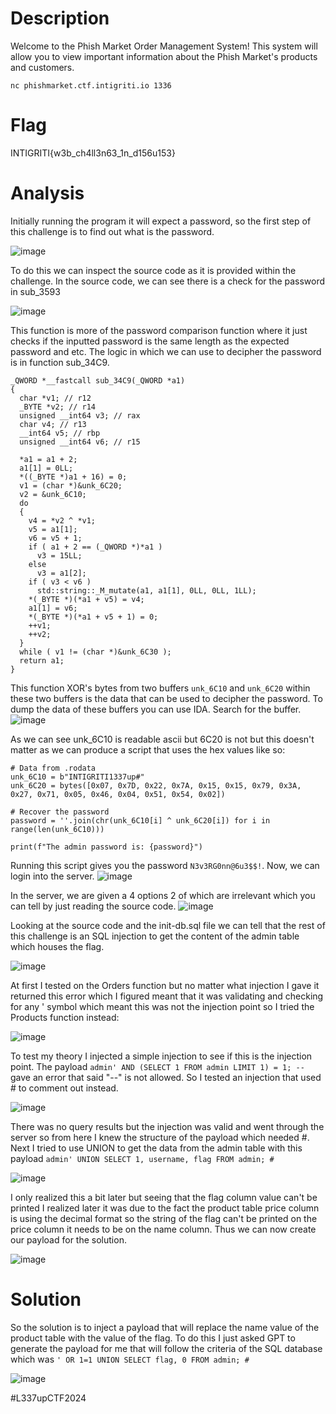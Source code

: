 # Description
Welcome to the Phish Market Order Management System! This system will allow you to view important information about the Phish Market's products and customers.

`nc phishmarket.ctf.intigriti.io 1336`

# Flag 
INTIGRITI{w3b_ch4ll3n63_1n_d156u153}

# Analysis
Initially running the program it will expect a password, so the first step of this challenge is to find out what is the password.

![image](https://github.com/user-attachments/assets/6403fd0d-6a25-49fd-8138-2cc0996e0e9a)

To do this we can inspect the source code as it is provided within the challenge. In the source code, we can see there is a check for the password in sub_3593

![image](https://github.com/user-attachments/assets/98f2bdb7-de7b-4b89-9668-9554d7dbd4fc)

This function is more of the password comparison function where it just checks if the inputted password is the same length as the expected password and etc. The logic in which we can use to decipher the password is in function sub_34C9.
```
_QWORD *__fastcall sub_34C9(_QWORD *a1)
{
  char *v1; // r12
  _BYTE *v2; // r14
  unsigned __int64 v3; // rax
  char v4; // r13
  __int64 v5; // rbp
  unsigned __int64 v6; // r15

  *a1 = a1 + 2;
  a1[1] = 0LL;
  *((_BYTE *)a1 + 16) = 0;
  v1 = (char *)&unk_6C20;
  v2 = &unk_6C10;
  do
  {
    v4 = *v2 ^ *v1;
    v5 = a1[1];
    v6 = v5 + 1;
    if ( a1 + 2 == (_QWORD *)*a1 )
      v3 = 15LL;
    else
      v3 = a1[2];
    if ( v3 < v6 )
      std::string::_M_mutate(a1, a1[1], 0LL, 0LL, 1LL);
    *(_BYTE *)(*a1 + v5) = v4;
    a1[1] = v6;
    *(_BYTE *)(*a1 + v5 + 1) = 0;
    ++v1;
    ++v2;
  }
  while ( v1 != (char *)&unk_6C30 );
  return a1;
}
```

This function XOR's bytes from two buffers `unk_6C10` and `unk_6C20` within these two buffers is the data that can be used to decipher the password. To dump the data of these buffers you can use IDA. Search for the buffer.
![image](https://github.com/user-attachments/assets/526350a3-c1b2-4193-8c40-6bd20164c834)

As we can see unk_6C10 is readable ascii but 6C20 is not but this doesn't matter as we can produce a script that uses the hex values like so:

```
# Data from .rodata
unk_6C10 = b"INTIGRITI1337up#"
unk_6C20 = bytes([0x07, 0x7D, 0x22, 0x7A, 0x15, 0x15, 0x79, 0x3A, 0x27, 0x71, 0x05, 0x46, 0x04, 0x51, 0x54, 0x02])

# Recover the password
password = ''.join(chr(unk_6C10[i] ^ unk_6C20[i]) for i in range(len(unk_6C10)))

print(f"The admin password is: {password}")

```

Running this script gives you the password `N3v3RG0nn@6u3$$!`. Now, we can login into the server.
![image](https://github.com/user-attachments/assets/f64fbb91-0c2e-409a-8095-e1f579a2cafb)

In the server, we are given a 4 options 2 of which are irrelevant which you can tell by just reading the source code.
![image](https://github.com/user-attachments/assets/53b86299-c12c-400c-9a3e-82a91243b319)

Looking at the source code and the init-db.sql file we can tell that the rest of this challenge is an SQL injection to get the content of the admin table which houses the flag. 

![image](https://github.com/user-attachments/assets/dd6ef5a5-ca5e-472c-a9cf-897737ccac8a)

At first I tested on the Orders function but no matter what injection I gave it returned this error which I figured meant that it was validating and checking for any ' symbol which meant this was not the injection point so I tried the Products function instead:

![image](https://github.com/user-attachments/assets/e2214c07-2e89-4dd2-bc4c-6ef3ba4cede3)

To test my theory I injected a simple injection to see if this is the injection point. The payload `admin' AND (SELECT 1 FROM admin LIMIT 1) = 1; --` gave an error that said "--" is not allowed. So I tested an injection that used # to comment out instead. 

![image](https://github.com/user-attachments/assets/d0bfbe22-86e4-4f3a-aef6-19771ed24272)

There was no query results but the injection was valid and went through the server so from here I knew the structure of the payload which needed #. Next I tried to use UNION to get the data from the admin table with this payload `admin' UNION SELECT 1, username, flag FROM admin; # `

![image](https://github.com/user-attachments/assets/6db65deb-6eee-4287-978b-efac9684762c)

I only realized this a bit later but seeing that the flag column value can't be printed I realized later it was due to the fact the product table price column is using the decimal format so the string of the flag can't be printed on the price column it needs to be on the name column. Thus we can now create our payload for the solution.

![image](https://github.com/user-attachments/assets/5c5996bf-14c1-4026-881c-830c7cf84f1e)


# Solution
So the solution is to inject a payload that will replace the name value of the product table with the value of the flag. To do this I just asked GPT to generate the payload for me that will follow the criteria of the SQL database which was `' OR 1=1 UNION SELECT flag, 0 FROM admin; #`

![image](https://github.com/user-attachments/assets/1edf0773-6ec6-4edf-9424-5c7a874061ea)

#L337upCTF2024 
